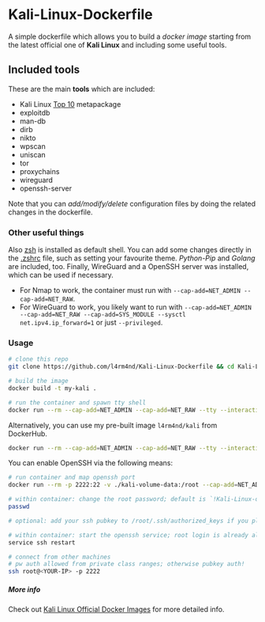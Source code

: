 # Kali-Linux-Dockerfile

A simple dockerfile which allows you to build a _docker image_ starting from the latest official one of **Kali Linux** and including some useful tools.

## Included tools

These are the main **tools** which are included:

- Kali Linux [Top 10](https://tools.kali.org/kali-metapackages) metapackage
- exploitdb
- man-db
- dirb
- nikto
- wpscan
- uniscan
- tor
- proxychains
- wireguard
- openssh-server

Note that you can _add/modify/delete_ configuration files by doing the related changes in the dockerfile.

### Other useful things

Also [zsh](https://github.com/robbyrussell/oh-my-zsh/wiki/Installing-ZSH) is installed as default shell. You can add some changes directly in the [.zshrc](https://github.com/zMrSec/Kali-Linux-Dockerfile/blob/master/config/.zshrc) file, such as setting your favourite theme.
_Python-Pip_ and _Golang_ are included, too. Finally, WireGuard and a OpenSSH server was installed, which can be used if necessary. 

- For Nmap to work, the container must run with `--cap-add=NET_ADMIN --cap-add=NET_RAW`.
- For WireGuard to work, you likely want to run with `--cap-add=NET_ADMIN --cap-add=NET_RAW --cap-add=SYS_MODULE --sysctl net.ipv4.ip_forward=1` or just `--privileged`.

### Usage

```sh
# clone this repo
git clone https://github.com/l4rm4nd/Kali-Linux-Dockerfile && cd Kali-Linux-Dockerfile

# build the image
docker build -t my-kali .

# run the container and spawn tty shell
docker run --rm --cap-add=NET_ADMIN --cap-add=NET_RAW --tty --interactive my-kali
```

Alternatively, you can use my pre-built image `l4rm4nd/kali` from DockerHub.

```sh
docker run --rm --cap-add=NET_ADMIN --cap-add=NET_RAW --tty --interactive l4rm4nd/kali:latest
```

You can enable OpenSSH via the following means:
```sh
# run container and map openssh port
docker run --rm -p 2222:22 -v ./kali-volume-data:/root --cap-add=NET_ADMIN --cap-add=NET_RAW --tty --interactive l4rm4nd/kali:latest

# within container: change the root password; default is `!Kali-Linux-on-Docker!`
passwd

# optional: add your ssh pubkey to /root/.ssh/authorized_keys if you plan on accessing ssh from public class IP ranges and not local lan

# within container: start the openssh service; root login is already allowed in /etc/ssh/sshd_config
service ssh restart

# connect from other machines
# pw auth allowed from private class ranges; otherwise pubkey auth!
ssh root@<YOUR-IP> -p 2222
```

##### More info

Check out [Kali Linux Official Docker Images](https://www.kali.org/docs/containers/official-kalilinux-docker-images/) for more detailed info.
